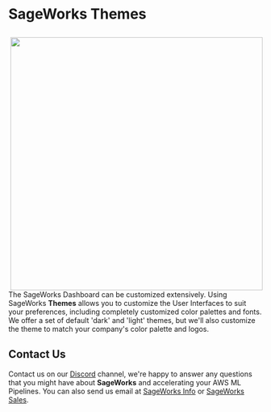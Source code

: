 # SageWorks Themes

<img src="https://github.com/SuperCowPowers/sageworks/assets/4806709/4cdd3700-a9d8-441f-a27d-3da1038c7c4d" style="float: right; width: 500px; height: auto; padding: 10px 0px 0px 20px">

The SageWorks Dashboard can be customized extensively. Using SageWorks **Themes** allows you to customize the User Interfaces to suit your preferences, including completely customized color palettes and fonts. We offer a set of default 'dark' and 'light' themes, but we'll also customize the theme to match your company's color palette and logos.


## Contact Us
Contact us on our [Discord](https://discord.gg/WHAJuz8sw8) channel, we're happy to answer any questions that you might have about **SageWorks** and accelerating your AWS ML Pipelines. You can also send us email at [SageWorks Info](mailto:sageworks@supercowpowers.com) or  [SageWorks Sales](mailto:sales@supercowpowers.com).
